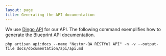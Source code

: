 ```yaml
---
layout: page
title: Generating the API documentation
---
```


We use [Dingo API](https://github.com/dingo/api/) for our API. The following command exemplifies how to generate the Blueprint API documentation.

```
php artisan api:docs --name "Nestor-QA RESTful API" -n -v --output-file docs/documentation/api/api.md
```
